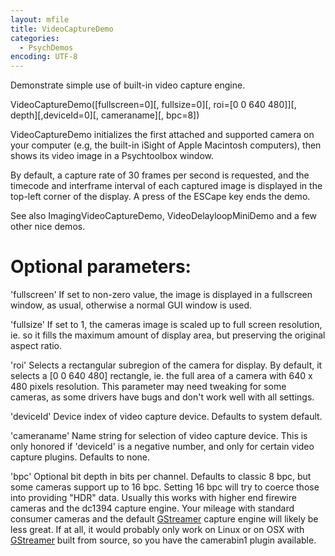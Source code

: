 ```yaml
---
layout: mfile
title: VideoCaptureDemo
categories:
  - PsychDemos
encoding: UTF-8
---
```


Demonstrate simple use of built-in video capture engine.

VideoCaptureDemo([fullscreen=0][, fullsize=0][, roi=[0 0 640 480]][, depth][,deviceId=0][, cameraname][, bpc=8])

VideoCaptureDemo initializes the first attached and supported camera on
your computer (e.g, the built-in iSight of Apple Macintosh computers),
then shows its video image in a Psychtoolbox window.

By default, a capture rate of 30 frames per second is requested, and the
timecode and interframe interval of each captured image is displayed in
the top-left corner of the display. A press of the ESCape key ends the
demo.

See also ImagingVideoCaptureDemo, VideoDelayloopMiniDemo and a few other
nice demos.

# Optional parameters:

'fullscreen' If set to non-zero value, the image is displayed in a
fullscreen window, as usual, otherwise a normal GUI window is used.

'fullsize' If set to 1, the cameras image is scaled up to full screen
resolution, ie. so it fills the maximum amount of display area, but
preserving the original aspect ratio.

'roi' Selects a rectangular subregion of the camera for display. By
default, it selects a [0 0 640 480] rectangle, ie. the full area of a
camera with 640 x 480 pixels resolution. This parameter may need tweaking
for some cameras, as some drivers have bugs and don't work well with all
settings.

'deviceId' Device index of video capture device. Defaults to system default.

'cameraname' Name string for selection of video capture device. This is
only honored if 'deviceId' is a negative number, and only for certain
video capture plugins. Defaults to none.

'bpc' Optional bit depth in bits per channel. Defaults to classic 8 bpc, but
some cameras support up to 16 bpc. Setting 16 bpc will try to coerce those into
providing "HDR" data. Usually this works with higher end firewire cameras and
the dc1394 capture engine. Your mileage with standard consumer cameras and the
default [GStreamer](/docs/GStreamer) capture engine will likely be less great. If at all, it would
probably only work on Linux or on OSX with [GStreamer](/docs/GStreamer) built from source, so you
have the camerabin1 plugin available.
